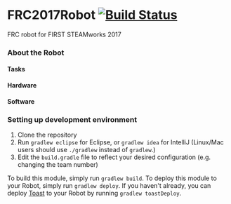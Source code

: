 # FRC2017Robot  [![Build Status](https://travis-ci.org/frc4571/FRC2017Robot.svg?branch=master)](https://travis-ci.org/frc4571/FRC2017Robot)

FRC robot for FIRST STEAMworks 2017

### About the Robot


#### Tasks


#### Hardware


#### Software


### Setting up development environment

1. Clone the repository
2. Run `gradlew eclipse` for Eclipse, or `gradlew idea` for IntelliJ (Linux/Mac users should use `./gradlew` instead of `gradlew`.)
3. Edit the `build.gradle` file to reflect your desired configuration (e.g. changing the team number)

To build this module, simply run `gradlew build`.
To deploy this module to your Robot, simply run `gradlew deploy`.
If you haven't already, you can deploy [Toast](https://github.com/Open-RIO/ToastAPI) to your Robot by running `gradlew toastDeploy`.


